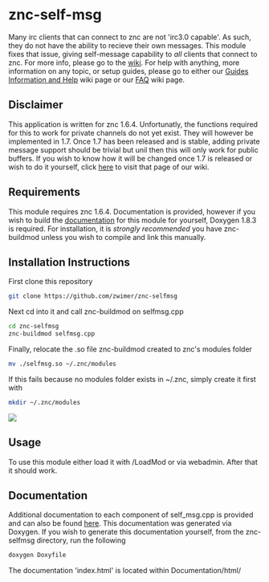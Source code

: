 # znc-self-msg

Many irc clients that can connect to znc are not 'irc3.0 capable'. As such, they do not have the ability to recieve their own messages. This module fixes that issue, giving self-message capability to _all_ clients that connect to znc. For more info, please go to the [wiki](https://github.com/zwimer/znc-selfmsg/wiki). For help with anything, more information on any topic, or setup guides, please go to either our [Guides Information and Help](https://github.com/zwimer/znc-selfmsg/wiki/Guides,-Information,-and-Help) wiki page or our [FAQ](https://github.com/zwimer/znc-selfmsg/wiki/FAQ) wiki page.

## Disclaimer

This application is written for znc 1.6.4. Unfortunatly, the functions required for this to work for private channels do not yet exist. They will however be implemented in 1.7. Once 1.7 has been released and is stable, adding private message support should be trivial but unil then this will only work for public buffers. If you wish to know how it will be changed once 1.7 is released or wish to do it yourself, click [here](https://github.com/zwimer/znc-selfmsg/wiki/Changes-for-Private-Channels) to visit that page of our wiki.

## Requirements

This module requires znc 1.6.4. Documentation is provided, however if you wish to build the [documentation](#documentation) for this module for yourself, Doxygen 1.8.3 is required. For installation, it is _strongly recommended_ you have znc-buildmod unless you wish to compile and link this manually.

## Installation Instructions

First clone this repository
```bash
git clone https://github.com/zwimer/znc-selfmsg
```

Next cd into it and call znc-buildmod on selfmsg.cpp
```bash
cd znc-selfmsg 
znc-buildmod selfmsg.cpp
```

Finally, relocate the .so file znc-buildmod created to znc's modules folder
```bash
mv ./selfmsg.so ~/.znc/modules
```

If this fails because no modules folder exists in ~/.znc, simply create it first with
```bash
mkdir ~/.znc/modules
```

![](https://github.com/zwimer/znc-selfmsg/blob/master/ReadMeFiles/Installation.gif)

## Usage

To use this module either load it with /LoadMod or via webadmin. After that it should work.

## Documentation

Additional documentation to each component of self\_msg.cpp is provided and can also be found [here](https://zwimer.github.io/znc-selfmsg/). This documentation was generated via Doxygen. If you wish to generate this documentation yourself, from the znc-selfmsg directory, run the following
```bash
doxygen Doxyfile
```

The documentation 'index.html' is located within Documentation/html/
